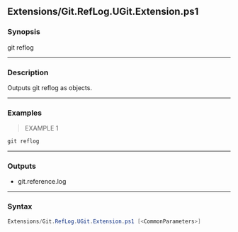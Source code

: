 Extensions/Git.RefLog.UGit.Extension.ps1
----------------------------------------

### Synopsis
git reflog

---

### Description

Outputs git reflog as objects.

---

### Examples
> EXAMPLE 1

```PowerShell
git reflog
```

---

### Outputs
* git.reference.log

---

### Syntax
```PowerShell
Extensions/Git.RefLog.UGit.Extension.ps1 [<CommonParameters>]
```
